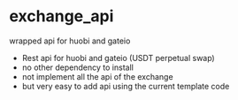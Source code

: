 # exchange_api
wrapped api for huobi and gateio

* Rest api for huobi and gateio (USDT perpetual swap)
* no other dependency to install
* not implement all the api of the exchange
* but very easy to add api using the current template code
